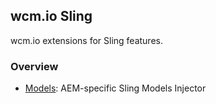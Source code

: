 ## wcm.io Sling

wcm.io extensions for Sling features.

### Overview

* [Models](models/): AEM-specific Sling Models Injector
